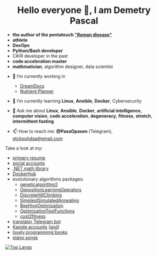<h1 align="center">Hello everyone 👋, I am Demetry Pascal</h1>

* **the author of the pentateuch ["Roman disease"](https://github.com/PasaOpasen/RomanDisease2)**
* **athlete**
* **DevOps**
* **Python/Bash developer**
* C#/R developer in the past
* **code acceleration master**
* **mathmatician**, algorithm designer, data scientist

- 🔭 I’m currently working in
  * [DreamDocs](http://aprbot.com)
  * [Nutrient Planner](https://nplanner.ru)

- 🌱 I’m currently learning **Linux**, **Ansible**, **Docker**, Cybersecurity 

- 💬 Ask me about **Linux**, **Ansible**, **Docker**, **artificial intelligence**, **computer vision**, **code acceleration**, **degeneracy**, **fitness**, **stretch**, **intermittent fasting**
- 📫 How to reach me: **@PasaOpasen** (Telegram), qtckpuhdsa@gmail.com

Take a look at my: 
* [primary resume](https://github.com/PasaOpasen/PasaOpasen.github.io)
* [social accounts](https://bio.site/9SR9hX)
* [.NET math library](https://github.com/PasaOpasen/MathClasses)
* [DockerHub](https://hub.docker.com/u/pasaopasen)
* evolutionary algorithms packages:
    * [geneticalgorithm2](https://github.com/PasaOpasen/geneticalgorithm2)
    * [OppositionLearningOperators](https://github.com/PasaOpasen/opp-op-pop-init)
    * [DiscreteHillClimbing](https://github.com/PasaOpasen/DiscreteHillClimbing)
    * [SimplestSimulatedAnnealing](https://github.com/PasaOpasen/SimplestSimulatedAnnealing)
    * [BeeHiveOptimization](https://github.com/PasaOpasen/BeehiveMethod)
    * [OptimizationTestFunctions](https://github.com/PasaOpasen/OptimizationTestFunctions)
    * [cost2fitness](https://github.com/PasaOpasen/cost2fitness)
* [translator Telegram bot](https://github.com/PasaOpasen/TranslatorBot) 
* [Kaggle accounts](https://www.kaggle.com/demetrypascal) ([and](https://www.kaggle.com/demetrypascal2))
* [lovely programming books](https://github.com/PasaOpasen/ProgrammingBooks)
* [piano songs](https://gitlab.com/PasaOpasen/pasa-opasen-music/-/tree/master/Piano)

[![Top Langs](https://github-readme-stats.vercel.app/api/top-langs/?username=PasaOpasen&hide=fortran,html,css,scss,vba,java,rich%20text%20format,c,typescript,matlab,javascript,jupyter%20notebook&langs_count=12&layout=compact)](https://github.com/anuraghazra/github-readme-stats)

